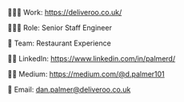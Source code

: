 <!--
**palmerd-deliveroo/palmerd-deliveroo** is a ✨ _special_ ✨ repository because its `README.md` (this file) appears on your GitHub profile.
-->

👨🏼‍💻   Work: https://deliveroo.co.uk/

👷🏻‍♂️   Role: Senior Staff Engineer

🤝   Team: Restaurant Experience

🤳🏻   LinkedIn: https://www.linkedin.com/in/palmerd/

✍🏻   Medium: https://medium.com/@d.palmer101

📧   Email: [dan.palmer@deliveroo.co.uk](mailto://dan.palmer@deliveroo.co.uk)
